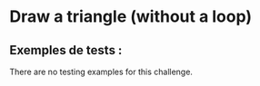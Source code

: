 # Draw a triangle (without a loop)

## Exemples de tests :

There are no testing examples for this challenge.
